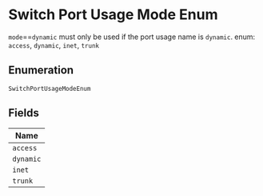 
# Switch Port Usage Mode Enum

`mode`==`dynamic` must only be used if the port usage name is `dynamic`. enum: `access`, `dynamic`, `inet`, `trunk`

## Enumeration

`SwitchPortUsageModeEnum`

## Fields

| Name |
|  --- |
| `access` |
| `dynamic` |
| `inet` |
| `trunk` |


